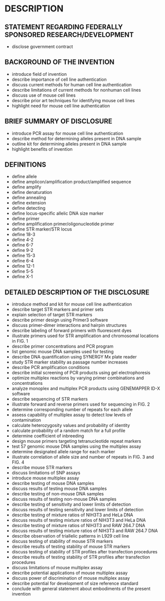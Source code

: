 # DESCRIPTION

## STATEMENT REGARDING FEDERALLY SPONSORED RESEARCH/DEVELOPMENT

- disclose government contract

## BACKGROUND OF THE INVENTION

- introduce field of invention
- describe importance of cell line authentication
- discuss current methods for human cell line authentication
- describe limitations of current methods for nonhuman cell lines
- discuss use of mouse cell lines
- describe prior art techniques for identifying mouse cell lines
- highlight need for mouse cell line authentication

## BRIEF SUMMARY OF DISCLOSURE

- introduce PCR assay for mouse cell line authentication
- describe method for determining alleles present in DNA sample
- outline kit for determining alleles present in DNA sample
- highlight benefits of invention

## DEFINITIONS

- define allele
- define amplicon/amplification product/amplified sequence
- define amplify
- define denaturation
- define annealing
- define extension
- define detecting
- define locus-specific allelic DNA size marker
- define primer
- define amplification primer/oligonucleotide primer
- define STR marker/STR locus
- define 18-3
- define 4-2
- define 6-7
- define 9-2
- define 15-3
- define 6-4
- define 12-1
- define 5-5
- define X-1

## DETAILED DESCRIPTION OF THE DISCLOSURE

- introduce method and kit for mouse cell line authentication
- describe target STR markers and primer sets
- explain selection of target STR markers
- describe primer design using Primer3 software
- discuss primer-dimer interactions and hairpin structures
- describe labeling of forward primers with fluorescent dyes
- illustrate primers used for STR amplification and chromosomal locations in FIG. 1
- describe primer concentrations and PCR program
- list genomic mouse DNA samples used for testing
- describe DNA quantification using SYNERGY Mx plate reader
- study STR marker stability as passage number increases
- describe PCR amplification conditions
- describe initial screening of PCR products using gel electrophoresis
- optimize multiplex reactions by varying primer combinations and concentrations
- analyze monoplex and multiplex PCR products using GENEMAPPER ID-X software
- describe sequencing of STR markers
- illustrate forward and reverse primers used for sequencing in FIG. 2
- determine corresponding number of repeats for each allele
- assess capability of multiplex assay to detect low levels of contamination
- calculate heterozygosity values and probability of identity
- calculate probability of a random match for a full profile
- determine coefficient of inbreeding
- design mouse primers targeting tetranucleotide repeat markers
- test 57 genomic mouse DNA samples using the multiplex assay
- determine designated allele range for each marker
- illustrate correlation of allele size and number of repeats in FIG. 3 and FIG. 4
- describe mouse STR markers
- discuss limitations of SNP assays
- introduce mouse multiplex assay
- describe testing of mouse DNA samples
- discuss results of testing mouse DNA samples
- describe testing of non-mouse DNA samples
- discuss results of testing non-mouse DNA samples
- describe testing of sensitivity and lower limits of detection
- discuss results of testing sensitivity and lower limits of detection
- describe testing of mixture ratios of NIH3T3 and HeLa DNA
- discuss results of testing mixture ratios of NIH3T3 and HeLa DNA
- describe testing of mixture ratios of NIH3T3 and RAW 264.7 DNA
- discuss results of testing mixture ratios of NIH3T3 and RAW 264.7 DNA
- describe observation of triallelic patterns in L929 cell line
- discuss testing of stability of mouse STR markers
- describe results of testing stability of mouse STR markers
- discuss testing of stability of STR profiles after transfection procedures
- describe results of testing stability of STR profiles after transfection procedures
- discuss limitations of mouse multiplex assay
- describe potential applications of mouse multiplex assay
- discuss power of discrimination of mouse multiplex assay
- describe potential for development of size reference standard
- conclude with general statement about embodiments of the present invention

